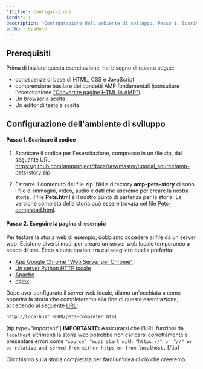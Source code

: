 ```yaml
---
'$title': Configurazione
$order: 1
description: "Configurazione dell'ambiente di sviluppo. Passo 1. Scaricare il codice. Scaricare il codice di esempio dell'esercitazione come file ZIP o tramite git ..."
author: bpaduch
---
```


## Prerequisiti

Prima di iniziare questa esercitazione, hai bisogno di quanto segue:

- conoscenze di base di HTML, CSS e JavaScript
- comprensione basilare dei concetti AMP fondamentali (consultare l'esercitazione ["Convertire pagine HTML in AMP"](../../../../documentation/guides-and-tutorials/start/converting/index.md?format=websites))
- Un browser a scelta
- Un editor di testo a scelta

## Configurazione dell'ambiente di sviluppo

#### Passo 1. Scaricare il codice

1. Scaricare il codice per l'esercitazione, compresso in un file zip, dal seguente URL: <a href="https://github.com/ampproject/docs/raw/master/tutorial_source/amp-pets-story.zip">https://github.com/ampproject/docs/raw/master/tutorial_source/amp-pets-story.zip</a>

2. Estrarre il contenuto del file zip. Nella directory **amp-pets-story** ci sono i file di immagini, video, audio e dati che useremo per creare la nostra storia. Il file **Pets.html** è il nostro punto di partenza per la storia. La versione completa della storia può essere trovata nel file [Pets-completed.html](https://github.com/ampproject/docs/blob/master/tutorial_source/amp-pets-story/pets-completed.html).

#### Passo 2. Eseguire la pagina di esempio

Per testare la storia web di esempio, dobbiamo accedere ai file da un server web. Esistono diversi modi per creare un server web locale temporaneo a scopo di test. Ecco alcune opzioni tra cui scegliere quella preferita:

- [App Google Chrome "Web Server per Chrome"](https://chrome.google.com/webstore/detail/web-server-for-chrome/ofhbbkphhbklhfoeikjpcbhemlocgigb)
- [Un server Python HTTP locale](https://developer.mozilla.org/en-US/docs/Learn/Common_questions/set_up_a_local_testing_server#Running_a_simple_local_HTTP_server)
- [Apache](https://httpd.apache.org/docs/2.4/getting-started.html)
- [nginx](http://nginx.org/)

Dopo aver configurato il server web locale, diamo un'occhiata a come apparirà la storia che completeremo alla fine di questa esercitazione, accedendo al seguente <a href="http://localhost:8000/pets-completed.html">URL</a>:

```html
http://localhost:8000/pets-completed.html
```

[tip type="important"] **IMPORTANTE:** Assicurarsi che l'URL funzioni da `localhost` altrimenti la storia web potrebbe non caricarsi correttamente e presentare errori come `"source" "must start with "https://" or "//" or be relative and served from either https or from localhost.` [/tip]

Clicchiamo sulla storia completata per farci un'idea di ciò che creeremo.
